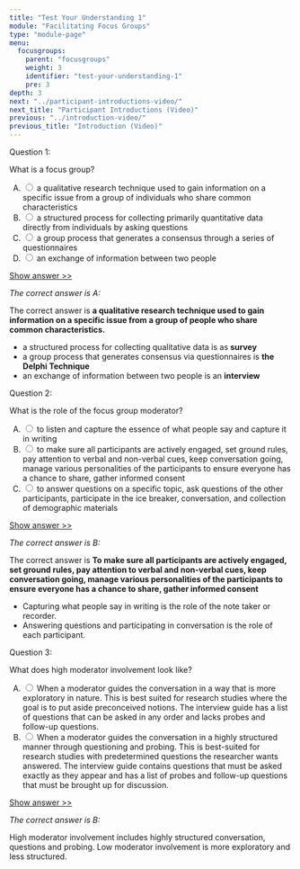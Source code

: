 ```yaml
---
title: "Test Your Understanding 1"
module: "Facilitating Focus Groups"
type: "module-page"
menu:
  focusgroups:
    parent: "focusgroups"
    weight: 3
    identifier: "test-your-understanding-1"
    pre: 3
depth: 3
next: "../participant-introductions-video/"
next_title: "Participant Introductions (Video)"
previous: "../introduction-video/"
previous_title: "Introduction (Video)"
---
```

<div class="focusgroups"><form method="post" action="."><div class="pageblock"><div class="cases">
<div class="casetitle">
    Question 1:
  </div>
<div class="casecontent">
<div class="casequestion">
<p>What is a focus group?</p>
<form id="form-373" method="post">
<!-- go through each question type, note that only the
        rhetorical and matching blocks have form tags -->
<!-- -->
<ol type="A"><!-- Think this is done... -->
<li>
<div class="answer-value">
<input name="question373" type="radio" value="a qualitative research technique used to gain information on a specific issue from a group of individuals who share common characteristics">
                    a qualitative research technique used to gain information on a specific issue from a group of individuals who share common characteristics
                  </div>
</li>
<li>
<div class="answer-value">
<input name="question373" type="radio" value="a structured process for collecting primarily quantitative data directly from individuals by asking questions">
                    a structured process for collecting primarily quantitative data directly from individuals by asking questions
                  </div>
</li>
<li>
<div class="answer-value">
<input name="question373" type="radio" value="a group process that generates a consensus through a series of questionnaires">
                    a group process that generates a consensus through a series of questionnaires
                  </div>
</li>
<li>
<div class="answer-value">
<input name="question373" type="radio" value="an exchange of information between two people">
                    an exchange of information between two people
                  </div>
</li>
</ol>
<!-- -->
<!-- -->
<!-- adding show answer block for feedback here -->
<!-- end show answer block for feedback here -->
<!-- -->
<!-- -->
<!-- -->
</form>
<!-- -->
</div>
<!-- we want to show the answer no matter what -->
<!-- might be easier to edit question types
    directly since we show answer no matter what -->
<!-- -->
<!-- -->
<div class="casesanswerdisplay">
<a class="moretoggle" href="#q373">Show answer >></a>
<div class="toggleable" id="q373">
<p>
<i>The correct answer is A:</i>
</p><p>The correct answer is <b>a qualitative research technique used to gain information on a specific issue from a group of people who share common characteristics.</b>
</p><ul>
<li>a structured process for collecting qualitative data is as <b>survey</b></li>
<li>a group process that generates consensus via questionnaires is <b>the Delphi Technique</b></li>
<li>an exchange of information between two people is an <b>interview</b></li></ul>
</div>
</div>
</div>
</div>

<div class="cases">
<div class="casetitle">
    Question 2:
  </div>
<div class="casecontent">
<div class="casequestion">
<p>What is the role of the focus group moderator?</p>
<form id="form-374" method="post">
<!-- go through each question type, note that only the
        rhetorical and matching blocks have form tags -->
<!-- -->
<ol type="A"><!-- Think this is done... -->
<li>
<div class="answer-value">
<input name="question374" type="radio" value="to listen and capture the essence of what people say and capture it in writing">
                    to listen and capture the essence of what people say and capture it in writing
                  </div>
</li>
<li>
<div class="answer-value">
<input name="question374" type="radio" value="to make sure all participants are actively engaged, set ground rules, pay attention to verbal and non-verbal cues, keep conversation going, manage various personalities of the participants to ensure everyone has a chance to share, gather informed consent">
                    to make sure all participants are actively engaged, set ground rules, pay attention to verbal and non-verbal cues, keep conversation going, manage various personalities of the participants to ensure everyone has a chance to share, gather informed consent
                  </div>
</li>
<li>
<div class="answer-value">
<input name="question374" type="radio" value="to answer questions on a specific topic, ask questions of the other participants, participate in the ice breaker, conversation, and collection of demographic materials">
                    to answer questions on a specific topic, ask questions of the other participants, participate in the ice breaker, conversation, and collection of demographic materials
                  </div>
</li>
</ol>
<!-- -->
<!-- -->
<!-- adding show answer block for feedback here -->
<!-- end show answer block for feedback here -->
<!-- -->
<!-- -->
<!-- -->
</form>
<!-- -->
</div>
<!-- we want to show the answer no matter what -->
<!-- might be easier to edit question types
    directly since we show answer no matter what -->
<!-- -->
<!-- -->
<div class="casesanswerdisplay">
<a class="moretoggle" href="#q374">Show answer >></a>
<div class="toggleable" id="q374">
<p>
<i>The correct answer is B:</i>
</p><p>The correct answer is <b>To make sure all participants are actively engaged, set ground rules, pay attention to verbal and non-verbal cues, keep conversation going, manage various personalities of the participants to ensure everyone has a chance to share, gather informed consent</b>
</p><ul>
<li>
Capturing what people say in writing is the role of the note taker or recorder.</li>
<li>Answering questions and participating in conversation is the role of each participant.</li></ul>
</div>
</div>
</div>
</div>

<div class="cases">
<div class="casetitle">
    Question 3:
  </div>
<div class="casecontent">
<div class="casequestion">
<p>What does high moderator involvement look like?</p>
<form id="form-375" method="post">
<!-- go through each question type, note that only the
        rhetorical and matching blocks have form tags -->
<!-- -->
<ol type="A"><!-- Think this is done... -->
<li>
<div class="answer-value">
<input name="question375" type="radio" value="When a moderator guides the conversation in a way that is more exploratory in nature. This is best suited for research studies where the goal is to put aside preconceived notions. The interview guide has a list of questions that can be asked in any order and lacks probes and follow-up questions.">
                    When a moderator guides the conversation in a way that is more exploratory in nature. This is best suited for research studies where the goal is to put aside preconceived notions. The interview guide has a list of questions that can be asked in any order and lacks probes and follow-up questions.
                  </div>
</li>
<li>
<div class="answer-value">
<input name="question375" type="radio" value="When a moderator guides the conversation in a highly structured manner through questioning and probing. This is best-suited for research studies with predetermined questions the researcher wants answered. The interview guide contains questions that must be asked exactly as they appear and has a list of probes and follow-up questions that must be brought up for discussion.">
                    When a moderator guides the conversation in a highly structured manner through questioning and probing. This is best-suited for research studies with predetermined questions the researcher wants answered. The interview guide contains questions that must be asked exactly as they appear and has a list of probes and follow-up questions that must be brought up for discussion.
                  </div>
</li>
</ol>
<!-- -->
<!-- -->
<!-- adding show answer block for feedback here -->
<!-- end show answer block for feedback here -->
<!-- -->
<!-- -->
<!-- -->
</form>
<!-- -->
</div>
<!-- we want to show the answer no matter what -->
<!-- might be easier to edit question types
    directly since we show answer no matter what -->
<!-- -->
<!-- -->
<div class="casesanswerdisplay">
<a class="moretoggle" href="#q375">Show answer >></a>
<div class="toggleable" id="q375">
<p>
<i>The correct answer is B:</i>
</p><p>High moderator involvement includes highly structured conversation, questions and probing. Low moderator involvement is more exploratory and less structured.</p>
</div>
</div>
</div>
</div>


</div></form></div>